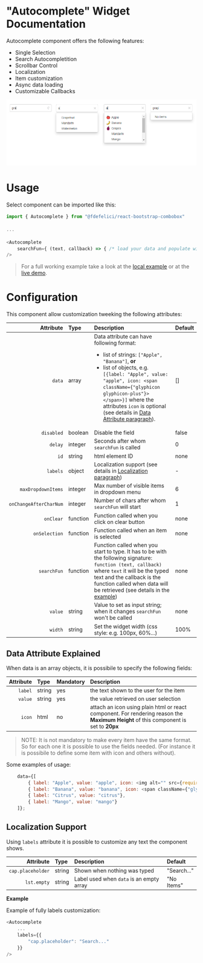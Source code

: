 # "Autocomplete" Widget Documentation

Autocomplete component offers the following features:
* Single Selection
* Search Autocompletition
* Scrollbar Control
* Localization 
* Item customization
* Async data loading
* Customizable Callbacks

![Component ShowCase](example/src/images/showcase_autocomplete.png)

# Usage
Select component can be imported like this:
```javascript
import { Autocomplete } from "@fdefelici/react-bootstrap-combobox"

...

<Autocomplete
    searchFun={ (text, callback) => { /* load your data and populate widget data using the callback */ } }
/>
```

> For a full working example take a look at the [local example](example/) or at the [live demo](https://codesandbox.io/s/github/fdefelici/react-bootstrap-combobox/tree/v1.6.1/example?fontsize=14).

# Configuration
This component allow customization tweeking the following attributes:

| Attribute | Type | Description | Default |
|  ---: | :--- | :---        | :---    |
| `data` | array | Data attribute can have following format: <ul><li>list of strings: `["Apple", "Banana"]`, <b>or</b></li><li>list of objects, e.g. `[{label: "Apple", value: "apple", icon: <span className={"glyphicon glyphicon-plus"}></span>}]` where the attributes `icon` is optional (see details in [Data Attribute paragraph](#data-attribute-explained)).</li></ul>  | []  |
| `disabled` | boolean | Disable the field | false |
| `delay` | integer | Seconds after whom `searchFun` is called | 0 |
| `id` | string | html element ID  | none  |
| `labels` | object | Localization support (see details in [Localization paragraph](#localization-support)) | - |
| `maxDropdownItems` | integer | Max number of visible items in dropdown menu | 6 |
| `onChangeAfterCharNum` | integer | Number of chars after whom `searchFun` will start | 1 |
| `onClear` | function | Function called when you click on clear button | none |
| `onSelection` | function | Function called when an item is selected | none |
| `searchFun` | function | Function called when you start to type. It has to be with the following signature: `function (text, callback)` where `text` it will be the typed text and the callback is the function called when data will be retrieved (see details in the [example](example/)) | none  |
| `value` | string | Value to set as input string; when it changes `searchFun` won't be called   | none  |
| `width` | string | Set the widget width (css style: e.g. 100px, 60%...) | 100%  |


## Data Attribute Explained
When data is an array objects, it is possibile to specify the following fields:

| Attribute | Type | Mandatory | Description | 
|  ---: | :--- | :---        | :---    |
| `label` | string | yes | the text shown to the user for the item |
| `value` | string | yes | the value retrieved on user selection |
| `icon` | html | no | attach an icon using plain html or react component. For rendering reason the **Maximum Height** of this component is set to **20px** |


> NOTE: It is not mandatory to make every item have the same format. So for each one it is possible to use the fields needed. (For instance it is possibile to define some item with icon and others without).

Some examples of usage:
```javascript
    data={[
        { label: "Apple", value: "apple", icon: <img alt="" src={require("./images/apple.png")}/>},
        { label: "Banana", value: "banana", icon: <span className={"glyphicon glyphicon-plus"}></span>},
        { label: "Citrus", value: "citrus"},
        { label: "Mango", value: "mango"}
    ]};
```

## Localization Support
Using ```labels``` attribute it is possible to customize any text the component shows.

| Attribute | Type | Description | Default |
|  ---: | :--- | :---        | :---    |
| `cap.placeholder` | string | Shown when nothing was typed | "Search..." |
| `lst.empty` | string | Label used when `data` is an empty array | "No Items" |

**Example**

Example of fully labels customization:
```javascript
<Autocomplete
    ...
    labels={{
        "cap.placeholder": "Search..."
    }}
/>
```
